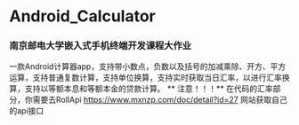 # Android_Calculator
### 南京邮电大学嵌入式手机终端开发课程大作业
一款Android计算器app，支持带小数点，负数以及括号的加减乘除、开方、平方运算，支持普通复数计算，支持单位换算，支持实时获取当日汇率，以进行汇率换算，支持以等额本息和等额本金的贷款计算。
** 注意！！！** 在代码的汇率部分，你需要去RollApi <https://www.mxnzp.com/doc/detail?id=27> 网站获取自己的api接口
